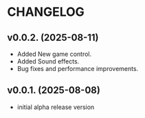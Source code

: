 # CHANGELOG

## v0.0.2. (2025-08-11)

- Added New game control.
- Added Sound effects.
- Bug fixes and performance improvements.


## v0.0.1. (2025-08-08)

- initial alpha release version